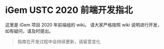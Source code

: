 # iGem USTC 2020 前端开发指北

这里是 iGem 项目 2020 年前端组的 wiki。
请大家严格按照 wiki 说明进行开发，如有疑问，请及时提出。
> 指南在开发过程中会持续更新，请留意变化
